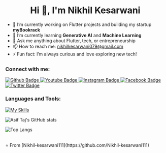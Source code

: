  <h1 align="center">Hi 👋, I'm Nikhil Kesarwani</h1>
 
<ul>
  <li>🔭 I’m currently working on Flutter projects and building my startup <strong>myBookrack</strong></li>
  <li>🌱 I’m currently learning <strong>Generative AI</strong> and <strong>Machine Learning</strong></li>
  <li>💬 Ask me anything about Flutter, tech, or entrepreneurship</li>
  <li>📫 How to reach me: <a href="mailto:nikhilkesarwani079@gmail.com">nikhilkesarwani079@gmail.com</a></li>
  <li>⚡ Fun fact: I’m always curious and love exploring new tech!</li>
</ul>
  
### Connect with me:
<div id="badges">
  <a href="https://github.com/Nikhil-kesarwani111">
    <img src="https://img.shields.io/badge/Github-white?style=for-the-badge&logo=Github&logoColor=black" alt="Github Badge"/>
  </a>
  <a href="https://www.youtube.com/channel/UCzvRaprYPhvAplMK36Gu0kw">
    <img src="https://img.shields.io/badge/YouTube-red?style=for-the-badge&logo=youtube&logoColor=white" alt="Youtube Badge"/>
  </a>
   <a href="https://www.instagram.com/Nikhil-kesarwani111">
    <img src="https://img.shields.io/badge/Instagram-purple?style=for-the-badge&logo=instagram&logoColor=white" alt="Instagram Badge"/>
  </a>
   <a href="https://fb.com/aaxiftaj">
    <img src="https://img.shields.io/badge/Facebook-blue?style=for-the-badge&logo=facebook&logoColor=white" alt="Facebook Badge"/>
  </a>
   <a href="https://twitter.com/Nikhil-kesarwani111">
    <img src="https://img.shields.io/badge/Twitter-blue?style=for-the-badge&logo=twitter&logoColor=white" alt="Twitter Badge"/>
  </a>
</div>

### Languages and Tools:
[![My Skills](https://skillicons.dev/icons?i=flutter,dart,firebase,github,git,postman,figma,xd&perline=5)](https://skillicons.dev)

![Asif Taj's GitHub stats](https://github-readme-stats.vercel.app/api?username=Nikhil-kesarwani111&show_icons=true&theme=dark)

![Top Langs](https://github-readme-stats.vercel.app/api/top-langs/?username=Nikhil-kesarwani111&theme=dark)


<br>
⭐️ From [Nikhil-kesarwani111](https://github.com/Nikhil-kesarwani111)
